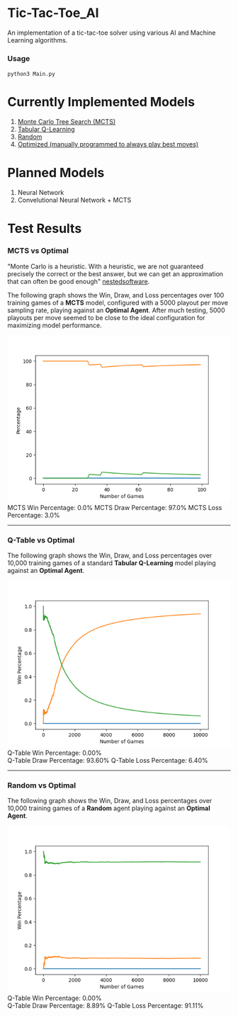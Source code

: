 # Tic-Tac-Toe_AI  
An implementation of a tic-tac-toe solver using various AI and Machine Learning algorithms.  
  
### Usage  
```  
python3 Main.py  
```  
  
# Currently Implemented Models  
1. [Monte Carlo Tree Search (MCTS)](#mcts-vs-optimal)  
2. [Tabular Q-Learning](#q-table-vs-optimal)
3. [Random](#random-vs-optimal)  
4. [Optimized (manually programmed to always play best moves)](https://xkcd.com/832/) 
  
# Planned Models   
1. Neural Network  
2. Convelutional Neural Network + MCTS  
  
  
# Test Results  
  
### MCTS vs Optimal
  
"Monte Carlo is a heuristic. With a heuristic, we are not guaranteed precisely the correct or the best answer, but we can get an approximation that can often be good enough" [nestedsoftware](https://nestedsoftware.com/2019/08/07/tic-tac-toe-with-mcts-2h5k.152104.html).  
  
The following graph shows the Win, Draw, and Loss percentages over 100 training games of a **MCTS** model, configured with a 5000 playout per move sampling rate, playing against an **Optimal Agent**. After much testing, 5000 playouts per move seemed to be close to the ideal configuration for maximizing model performance.  
  
![cumulative_accuracy](MCTS_vs_Optimal-Cumulative_Accuracy.png)    
MCTS Win Percentage: 0.0%
MCTS Draw Percentage: 97.0%
MCTS Loss Percentage: 3.0% 
***  
### Q-Table vs Optimal  
  
The following graph shows the Win, Draw, and Loss percentages over 10,000 training games of a standard **Tabular Q-Learning** model playing against an **Optimal Agent**.  
  
![cumulative_accuracy](Q-Table_vs_Optimal-Cumulative_Accuracy.png)    
Q-Table Win Percentage: 0.00%  
Q-Table Draw Percentage: 93.60% 
Q-Table Loss Percentage: 6.40% 
***  
### Random vs Optimal  
  
The following graph shows the Win, Draw, and Loss percentages over 10,000 training games of a **Random** agent playing against an **Optimal Agent**.  
  
![cumulative_accuracy](Random_vs_Optimal-Cumulative_Accuracy.png)    
Q-Table Win Percentage: 0.00%      
Q-Table Draw Percentage: 8.89%
Q-Table Loss Percentage: 91.11%
